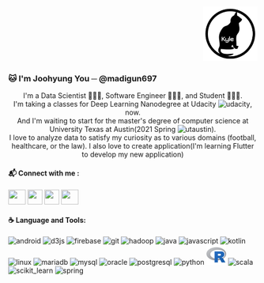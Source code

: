 <p align="right"><img src="https://raw.githubusercontent.com/madigun697/blog/f1f48c150d6eefe206b70f1d29e6ad440127a332/assets/img/logo.png" width="110" height="110" /></p>

### 🐱 I'm Joohyung You ─ @madigun697


<p align="center">I'm a Data Scientist 🕵🏼‍♂️, Software Engineer 👨🏻‍💻, and Student 👨🏼‍🎓. <br>  I'm taking a classes for Deep Learning Nanodegree at Udacity <img alt="udacity" width="22px" src="https://user-images.githubusercontent.com/8471958/96035059-52bbad00-0e17-11eb-8d8f-ded9e8c20164.png">, now. <br> And I'm waiting to start for the master's degree of computer science at University Texas at Austin(2021 Spring <img alt="utaustin" width="22px" src="https://user-images.githubusercontent.com/8471958/96035428-e2615b80-0e17-11eb-8c27-3a565a4f1c14.png">). <br> I love to analyze data to satisfy my curiosity as to various domains (football, healthcare, or the law). I also love to create application(I'm learning Flutter to develop my new application)</p>

#### 📬 Connect with me :

[<img src="https://img.icons8.com/flat_round/64/000000/link--v1.png" width="35" height="30" />](https://madigun697.github.io/blog) [<img src="https://cdn.jsdelivr.net/npm/simple-icons@3.0.1/icons/linkedin.svg"  width="30" height="30" />](https://www.linkedin.com/in/joohyung-you) [<img src="https://cdn.jsdelivr.net/npm/simple-icons@3.0.1/icons/github.svg"  width="30" height="30" />](https://github.com/madigun697) [<img src="https://img.icons8.com/material-rounded/24/000000/filled-sent.png" width="35" height="30" />](jh697.you@gmail.com)

#### ☕️ Language and Tools:

<img src="https://devicons.github.io/devicon/devicon.git/icons/android/android-original-wordmark.svg" alt="android" width="40" height="40" />  <img src="https://devicons.github.io/devicon/devicon.git/icons/d3js/d3js-original.svg" alt="d3js" width="40" height="40" />  <img src="https://www.vectorlogo.zone/logos/firebase/firebase-icon.svg" alt="firebase" width="40" height="40" />  <img src="https://www.vectorlogo.zone/logos/git-scm/git-scm-icon.svg" alt="git" width="40" height="40" />  <img src="https://www.vectorlogo.zone/logos/apache_hadoop/apache_hadoop-icon.svg" alt="hadoop" width="40" height="40" />  <img src="https://devicons.github.io/devicon/devicon.git/icons/java/java-original-wordmark.svg" alt="java" width="40" height="40" />  <img src="https://devicons.github.io/devicon/devicon.git/icons/javascript/javascript-original.svg" alt="javascript" width="40" height="40" />  <img src="https://www.vectorlogo.zone/logos/kotlinlang/kotlinlang-icon.svg" alt="kotlin" width="40" height="40" />  <img src="https://devicons.github.io/devicon/devicon.git/icons/linux/linux-original.svg" alt="linux" width="40" height="40" />  <img src="https://www.vectorlogo.zone/logos/mariadb/mariadb-icon.svg" alt="mariadb" width="40" height="40" />  <img src="https://devicons.github.io/devicon/devicon.git/icons/mysql/mysql-original-wordmark.svg" alt="mysql" width="40" height="40" />  <img src="https://devicons.github.io/devicon/devicon.git/icons/oracle/oracle-original.svg" alt="oracle" width="40" height="40" />  <img src="https://devicons.github.io/devicon/devicon.git/icons/postgresql/postgresql-original-wordmark.svg" alt="postgresql" width="40" height="40" />  <img src="https://devicons.github.io/devicon/devicon.git/icons/python/python-original.svg" alt="python" width="40" height="40" />  <img src="https://raw.githubusercontent.com/github/explore/80688e429a7d4ef2fca1e82350fe8e3517d3494d/topics/r/r.png" alt="R" width="40" height="40" />  <img src="https://devicons.github.io/devicon/devicon.git/icons/scala/scala-original-wordmark.svg" alt="scala" width="40" height="40" />  <img src="https://upload.wikimedia.org/wikipedia/commons/0/05/Scikit_learn_logo_small.svg" alt="scikit_learn" width="40" height="40" />  <img src="https://www.vectorlogo.zone/logos/springio/springio-icon.svg" alt="spring" width="40" height="40" />  

